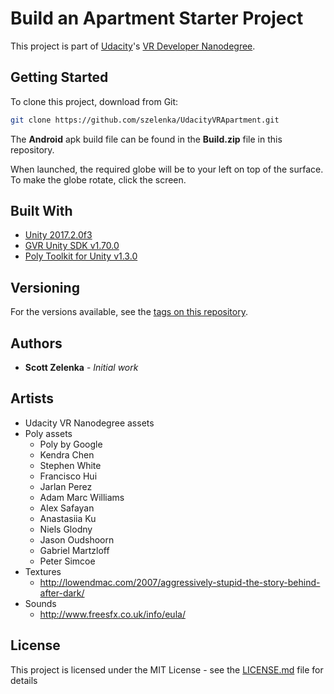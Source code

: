 # Build an Apartment Starter Project

This project is part of [Udacity](https://www.udacity.com "Udacity - Be in demand")'s [VR Developer Nanodegree](https://www.udacity.com/course/vr-developer-nanodegree--nd017).

## Getting Started

To clone this project, download from Git:
```bash
git clone https://github.com/szelenka/UdacityVRApartment.git
```

The **Android** apk build file can be found in the **Build.zip** file in this repository.

When launched, the required globe will be to your left on top of the surface. To make the globe rotate, click the screen.

## Built With
- [Unity 2017.2.0f3](https://unity3d.com/unity/whats-new/unity-2017.2.0)
- [GVR Unity SDK v1.70.0](https://github.com/googlevr/gvr-unity-sdk/tree/v1.70.0)
- [Poly Toolkit for Unity v1.3.0](https://developers.google.com/poly/develop/toolkit-unity)

## Versioning

For the versions available, see the [tags on this repository](https://github.com/szelenka/UdacityVRApartment/tags). 

## Authors

- **Scott Zelenka** - *Initial work* 

## Artists

- Udacity VR Nanodegree assets
- Poly assets
	- Poly by Google
	- Kendra Chen
	- Stephen White
	- Francisco Hui
	- Jarlan Perez
	- Adam Marc Williams
	- Alex Safayan
	- Anastasiia Ku
	- Niels Glodny
	- Jason Oudshoorn
	- Gabriel Martzloff
	- Peter Simcoe
- Textures
	- http://lowendmac.com/2007/aggressively-stupid-the-story-behind-after-dark/
- Sounds
	- http://www.freesfx.co.uk/info/eula/

## License

This project is licensed under the MIT License - see the [LICENSE.md](LICENSE.md) file for details
